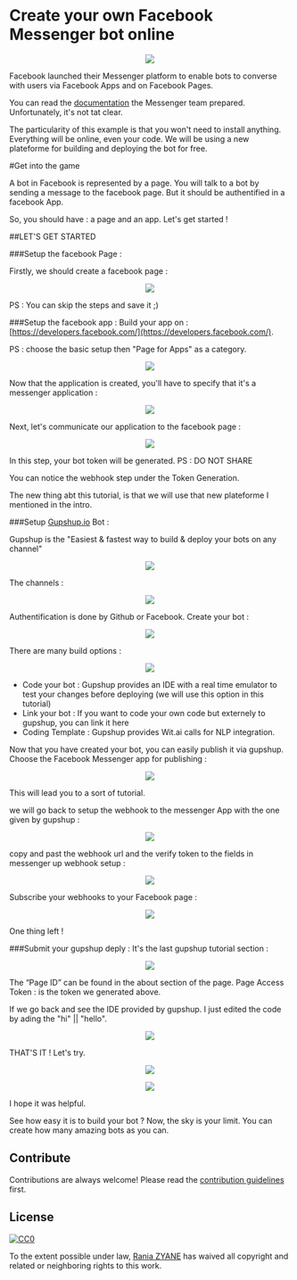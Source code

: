 # Create your own Facebook Messenger bot online 

<p align="center">
<img src="https://media.giphy.com/media/NHIecaiSc7YjK/giphy.gif">
</p>

Facebook launched their Messenger platform to enable bots to converse with users via Facebook Apps and on Facebook Pages. 

You can read the  [documentation](https://developers.facebook.com/docs/messenger-platform/quickstart) the Messenger team prepared.
Unfortunately, it's not tat clear. 

The particularity of this example is that you won't need to install anything. Everything will be online, even your code. 
We will be using a new plateforme for building and deploying the bot for free. 

#Get into the game

A bot in Facebook is represented by a page. You will talk to a bot by sending a message to the facebook page. But it should be authentified in a facebook App. 

So, you should have : a page and an app. 
Let's get started ! 

##LET'S GET STARTED

###Setup the facebook Page : 

Firstly, we should create a facebook page : 
<p align="center">
<img src="shot3.jpg">
</p>

PS : You can skip the steps and save it ;) 

###Setup the facebook app : 
Build your app on : [https://developers.facebook.com/](https://developers.facebook.com/). 

PS : choose the basic setup then "Page for Apps" as a category. 

<p align="center">
<img src="shot1.jpg">
</p>

Now that the application is created, you'll have to specify that it's a messenger application : 

<p align="center">
<img src="shot2.jpg">
</p>

Next, let's communicate our application to the facebook page : 

<p align="center">
<img src="shot4.jpg">
</p>

In this step, your bot token will be generated. PS : DO NOT SHARE

You can notice the webhook step under the Token Generation. 

The new thing abt this tutorial, is that we will use that new plateforme I mentioned in the intro. 

###Setup [Gupshup.io](https://https://www.gupshup.io/developer/home/) Bot : 

Gupshup is the "Easiest & fastest way to build & deploy your bots on any channel"

<p align="center">
<img src="https://www.gupshup.io/developer/resources/img/bot-lifecycle.png?raw=true">
</p>
The channels : 

<p align="center">
<img src="shot5.jpg">
</p>

Authentification is done by Github or Facebook. 
Create your bot : 

<p align="center">
<img src="shot6.jpg">
</p>

There are many build options : 

<p align="center">
<img src="shot7.jpg">
</p>

- Code your bot : Gupshup provides an IDE with a real time emulator to test your changes before deploying (we will use this option in this tutorial)
- Link your bot : If you want to code your own code but externely to gupshup, you can link it here 
- Coding Template : Gupshup provides Wit.ai calls for NLP integration. 

Now that you have created your bot, you can easily publish it via gupshup. 
Choose the Facebook Messenger app for publishing : 

<p align="center">
<img src="shot8.jpg">
</p>

This will lead you to a sort of tutorial. 

we will go back to setup the webhook to the messenger App with the one given by gupshup : 

<p align="center">
<img src="shot9.jpg">
</p>

copy and past the webhook url and the verify token to the fields in messenger up webhook setup : 

<p align="center">
<img src="shot10.jpg">
</p>

Subscribe your webhooks to your Facebook page : 

<p align="center">
<img src="shot11.jpg">
</p>

One thing left ! 

###Submit your gupshup deply :
It's the last gupshup tutorial section : 

<p align="center">
<img src="shot12.jpg">
</p>

The “Page ID” can be found in the about section of the page.
Page Access Token : is the token we generated above.

If we go back and see the IDE provided by gupshup. I just edited the code by ading the "hi" || "hello". 

<p align="center">
<img src="shot14.jpg">
</p>

THAT'S IT ! 
Let's try. 

<p align="center">
<img src="shot13.jpg">
</p>

<p align="center">
<img src="shot15.jpg">
</p>

I hope it was helpful. 

See how easy it is to build your bot ? 
Now, the sky is your limit. You can create how many amazing bots as you can. 

## Contribute

Contributions are always welcome!
Please read the [contribution guidelines](contributing.md) first.


## License

[![CC0](https://licensebuttons.net/p/zero/1.0/88x31.png)](http://creativecommons.org/publicdomain/zero/1.0/)

To the extent possible under law, [Rania ZYANE](https://twitter.com/raniazy) has waived all copyright and related or neighboring rights to this work.


